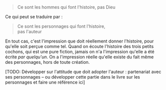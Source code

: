 <!-- Page: #283 (Ne rien) contrôler -->

> Ce sont les hommes qui font l'histoire, pas Dieu

Ce qui peut se traduire par :

> Ce sont les personnages qui font l'histoire,<br>pas l'auteur

En tout cas, c'est l'impression que doit réellement donner l'histoire, pour qu'elle soit perçue comme tel. Quand on écoute l'histoire des trois petits cochons, qui est une pure fiction, jamais on n'a l'impression qu'elle a été écrite *par quelqu'un*. On a l'impression réelle qu'elle existe du fait même des personnages, hors de toute création.

[TODO: Développer sur l'attitude que doit adopter l'auteur : partenariat avec ses personnages – ou développer cette partie dans le livre sur les personnages et faire une référence ici]

